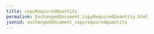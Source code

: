 ```yaml
---
title: copyRequiredQuantity
permalink: ExchangedDocument.copyRequiredQuantity.html
jsonid: exchangeddocument_copyrequiredquantity
---
```

